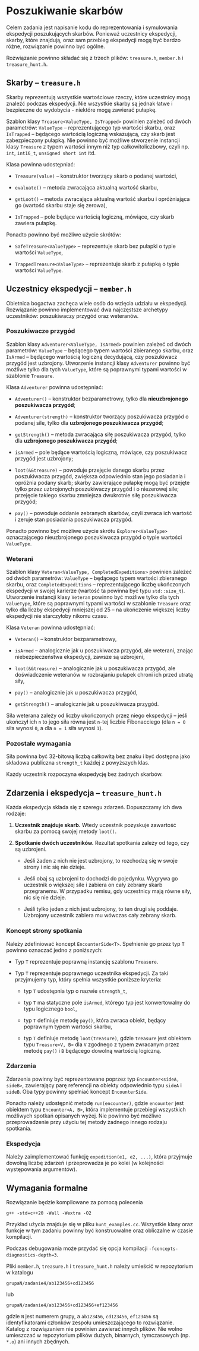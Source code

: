 # Poszukiwanie skarbów

Celem zadania jest napisanie kodu do reprezentowania i symulowania ekspedycji
poszukujących skarbów. Ponieważ uczestnicy ekspedycji, skarby, które znajdują,
oraz sam przebieg ekspedycji mogą być bardzo różne, rozwiązanie powinno być
ogólne.

Rozwiązanie powinno składać się z trzech plików:
`treasure.h`, `member.h` i `treasure_hunt.h`.

## Skarby – `treasure.h`

Skarby reprezentują wszystkie wartościowe rzeczy, które uczestnicy mogą znaleźć
podczas ekspedycji. Nie wszystkie skarby są jednak łatwe i bezpieczne do
wydobycia - niektóre mogą zawierać pułapkę.

Szablon klasy `Treasure<ValueType, IsTrapped>` powinien zależeć od dwóch
parametrów: `ValueType` – reprezentującego typ wartości skarbu,
oraz `IsTrapped` – będącego wartością logiczną wskazującą, czy skarb jest
zabezpieczony pułapką. Nie powinno być możliwe stworzenie instancji
klasy `Treasure` z typem wartości innym niż typ całkowitoliczbowy, czyli
np. `int`, `int16_t`, `unsigned short int` itd.

Klasa powinna udostępniać:

* `Treasure(value)` – konstruktor tworzący skarb o podanej wartości,

* `evaluate()` – metoda zwracająca aktualną wartość skarbu,

* `getLoot()` – metoda zwracająca aktualną wartość skarbu i opróżniająca
  go (wartość skarbu staje się zerowa),

* `IsTrapped` – pole będące wartością logiczną, mówiące, czy skarb zawiera
  pułapkę.

Ponadto powinno być możliwe użycie skrótów:

* `SafeTreasure<ValueType>` – reprezentuje skarb bez pułapki o typie
  wartości `ValueType`,

* `TrappedTreasure<ValueType>` – reprezentuje skarb z pułapką o typie
  wartości `ValueType`.

## Uczestnicy ekspedycji – `member.h`

Obietnica bogactwa zachęca wiele osób do wzięcia udziału w ekspedycji.
Rozwiązanie powinno implementować dwa najczęstsze archetypy uczestników:
poszukiwaczy przygód oraz weteranów.

### Poszukiwacze przygód

Szablon klasy `Adventurer<ValueType, IsArmed>` powinien zależeć od dwóch
parametrów: `ValueType` – będącego typem wartości zbieranego skarbu,
oraz `IsArmed` – będącego wartością logiczną decydującą, czy poszukiwacz przygód
jest uzbrojony. Utworzenie instancji klasy `Adventurer` powinno być możliwe
tylko dla tych `ValueType`, które są poprawnymi typami wartości
w szablonie `Treasure`.

Klasa `Adventurer` powinna udostępniać:

* `Adventurer()` – konstruktor bezparametrowy,
  tylko dla **nieuzbrojonego poszukiwacza przygód**;

* `Adventurer(strength)` – konstruktor tworzący poszukiwacza przygód o podanej
  sile, tylko dla **uzbrojonego poszukiwacza przygód**;

* `getStrength()` – metoda zwracająca siłę poszukiwacza przygód, tylko
  dla **uzbrojonego poszukiwacza przygód**;

* `isArmed` – pole będące wartością logiczną, mówiące, czy poszukiwacz przygód
  jest uzbrojony;

* `loot(&&treasure)` – powoduje przejęcie danego skarbu przez poszukiwacza
  przygód, zwiększa odpowiednio stan jego posiadania i opróżnia podany skarb;
  skarby zawierające pułapkę mogą być przejęte tylko przez uzbrojonych
  poszukiwaczy przygód i o niezerowej sile; przejęcie takiego skarbu zmniejsza
  dwukrotnie siłę poszukiwacza przygód;

* `pay()` – powoduje oddanie zebranych skarbów, czyli zwraca ich wartość
  i zeruje stan posiadania poszukiwacza przygód.

Ponadto powinno być możliwe użycie skrótu `Explorer<ValueType>` oznaczającego
nieuzbrojonego poszukiwacza przygód o typie wartości `ValueType`.

### Weterani

Szablon klasy `Veteran<ValueType, CompletedExpeditions>` powinien zależeć od
dwóch parametrów: `ValueType` – będącego typem wartości zbieranego skarbu,
oraz `CompletedExpeditions` – reprezentującego liczbę ukończonych ekspedycji
w swojej karierze (wartość ta powinna być typu `std::size_t`). Utworzenie
instancji klasy `Veteran` powinno być możliwe tylko dla tych `ValueType`, które
są poprawnymi typami wartości w szablonie `Treasure` oraz tylko dla liczby
ekspedycji mniejszej od 25 – na ukończenie większej liczby ekspedycji nie
starczyłoby nikomu czasu.

Klasa `Veteran` powinna udostępniać:

* `Veteran()` – konstruktor bezparametrowy,

* `isArmed` – analogicznie jak u poszukiwacza przygód, ale weterani, znając
  niebezpieczeństwa ekspedycji, zawsze są uzbrojeni,

* `loot(&&treasure)` – analogicznie jak u poszukiwacza przygód, ale
  doświadczenie weteranów w rozbrajaniu pułapek chroni ich przed utratą siły,

* `pay()` – analogicznie jak u poszukiwacza przygód,

* `getStrength()` – analogicznie jak u poszukiwacza przygód.

Siła weterana zależy od liczby ukończonych przez niego ekspedycji – jeśli
ukończył ich `n` to jego siła równa jest `n`-tej liczbie Fibonacciego
(dla `n = 0` siła wynosi `0`, a dla `n = 1` siła wynosi `1`).

### Pozostałe wymagania

Siła powinna być 32-bitową liczbą całkowitą bez znaku i być dostępna
jako składowa publiczna `strength_t` każdej z powyższych klas.

Każdy uczestnik rozpoczyna ekspedycję bez żadnych skarbów.

## Zdarzenia i ekspedycja – `treasure_hunt.h`

Każda ekspedycja składa się z szeregu zdarzeń. Dopuszczamy ich dwa rodzaje:

1. **Uczestnik znajduje skarb.** Wtedy uczestnik pozyskuje zawartość skarbu
   za pomocą swojej metody `loot()`.

2. **Spotkanie dwóch uczestników.** Rezultat spotkania zależy od tego, czy są
   uzbrojeni.

    * Jeśli żaden z nich nie jest uzbrojony, to rozchodzą się w swoje strony
      i nic się nie dzieje.

    * Jeśli obaj są uzbrojeni to dochodzi do pojedynku. Wygrywa go uczestnik
      o większej sile i zabiera on cały zebrany skarb przegranemu. W przypadku
      remisu, gdy uczestnicy mają równe siły, nic się nie dzieje.

    * Jeśli tylko jeden z nich jest uzbrojony, to ten drugi się poddaje.
      Uzbrojony uczestnik zabiera mu wówczas cały zebrany skarb.

### Koncept strony spotkania

Należy zdefiniować koncept `EncounterSide<T>`. Spełnienie go przez typ `T`
powinno oznaczać jedno z poniższych:

* Typ `T` reprezentuje poprawną instancję szablonu `Treasure`.

* Typ `T` reprezentuje poprawnego uczestnika ekspedycji. Za taki przyjmujemy
  typ, który spełnia wszystkie poniższe kryteria:

    - typ `T` udostępnia typ o nazwie `strength_t`,

    - typ `T` ma statyczne pole `isArmed`, którego typ jest konwertowalny do
      typu logicznego `bool`,

    - typ `T` definiuje metodę `pay()`, która zwraca obiekt, będący poprawnym
      typem wartości skarbu,

    - typ `T` definiuje metodę `loot(treasure)`, gdzie `treasure` jest obiektem
      typu `Treasure<V, B>` dla `V` zgodnego z typem zwracanym przez
      metodę `pay()` i `B` będącego dowolną wartością logiczną.

### Zdarzenia

Zdarzenia powinny być reprezentowane poprzez typ `Encounter<sideA, sideB>`,
zawierający parę referencji na obiekty odpowiednio typu `sideA` i `sideB`.
Oba typy powinny spełniać koncept `EncounterSide`.

Ponadto należy udostępnić metodę `run(encounter)`, gdzie `encounter` jest
obiektem typu `Encounter<A, B>`, która implementuje przebiegi wszystkich
możliwych spotkań opisanych wyżej. Nie powinno być możliwe przeprowadzenie przy
użyciu tej metody żadnego innego rodzaju spotkania.

### Ekspedycja

Należy zaimplementować funkcję `expedition(e1, e2, ...)`, która przyjmuje
dowolną liczbę zdarzeń i przeprowadza je po kolei (w kolejności występowania
argumentów).

## Wymagania formalne

Rozwiązanie będzie kompilowane za pomocą polecenia

`g++ -std=c++20 -Wall -Wextra -O2`

Przykład użycia znajduje się w pliku `hunt_examples.cc`. Wszystkie klasy oraz
funkcje w tym zadaniu powinny być konstruowalne oraz obliczalne w czasie
kompilacji.

Podczas debugowania może przydać się opcja
kompilacji `-fconcepts-diagnostics-depth=3`.

Pliki `member.h`, `treasure.h` i `treasure_hunt.h` należy umieścić
w repozytorium w katalogu

`grupaN/zadanie4/ab123456+cd123456`

lub

`grupaN/zadanie4/ab123456+cd123456+ef123456`

gdzie `N` jest numerem grupy, a `ab123456`, `cd123456`, `ef123456` są
identyfikatorami członków zespołu umieszczającego to rozwiązanie. Katalog
z rozwiązaniem nie powinien zawierać innych plików. Nie wolno umieszczać
w repozytorium plików dużych, binarnych, tymczasowych (np. `*.o`) ani innych
zbędnych.